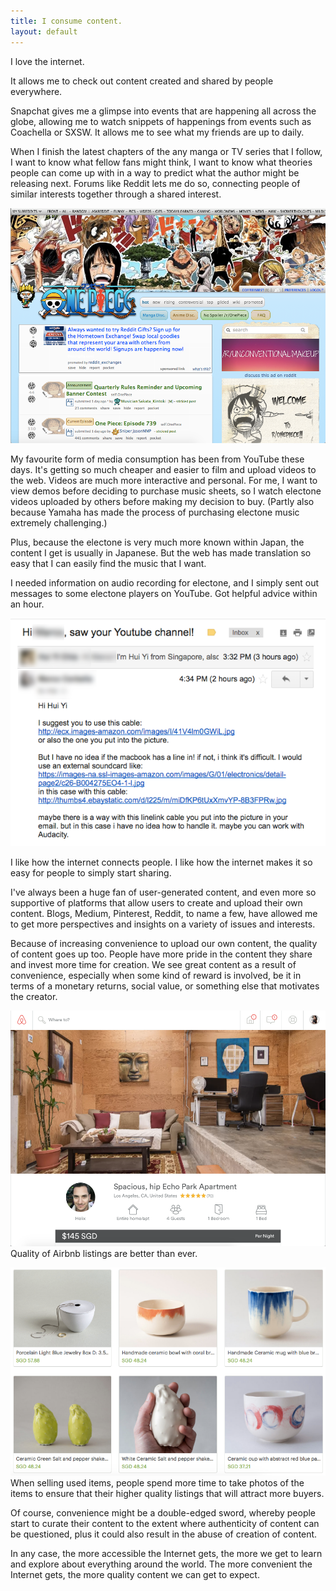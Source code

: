 ```yaml
---
title: I consume content.
layout: default
---
```


I love the internet.

It allows me to check out content created and shared by people everywhere. 

Snapchat gives me a glimpse into events that are happening all across the globe, allowing me to watch snippets of happenings from events such as Coachella or SXSW. It allows me to see what my friends are up to daily.

When I finish the latest chapters of the any manga or TV series that I follow, I want to know what fellow fans might think, I want to know what theories people can come up with in a way to predict what the author might be releasing next. Forums like Reddit lets me do so, connecting people of similar interests together through a shared interest.

![Reddit-OnePiece](/assets/onepiece-ss.png)

My favourite form of media consumption has been from YouTube these days. It's getting so much cheaper and easier to film and upload videos to the web. Videos are much more interactive and personal. For me, I want to view demos before deciding to purchase music sheets, so I watch electone videos uploaded by others before making my decision to buy. (Partly also because Yamaha has made the process of purchasing electone music extremely challenging.)

Plus, because the electone is very much more known within Japan, the content I get is usually in Japanese. But the web has made translation so easy that I can easily find the music that I want.

I needed information on audio recording for electone, and I simply sent out messages to some electone players on YouTube. Got helpful advice within an hour.

![Youtube-Email](/assets/email-ss.png)

I like how the internet connects people. I like how the internet makes it so easy for people to simply start sharing. 

I've always been a huge fan of user-generated content, and even more so supportive of platforms that allow users to create and upload their own content. Blogs, Medium, Pinterest, Reddit, to name a few, have allowed me to get more perspectives and insights on a variety of issues and interests.

Because of increasing convenience to upload our own content, the quality of content goes up too. People have more pride in the content they share and invest more time for creation. We see great content as a result of convenience, especially when some kind of reward is involved, be it in terms of a monetary returns, social value, or something else that motivates the creator.

![Airbnb-SS](/assets/airbnb-ss.png)
Quality of Airbnb listings are better than ever. 

![Listings-SS](/assets/listings-ss2.png)
When selling used items, people spend more time to take photos of the items to ensure that their higher quality listings that will attract more buyers.

Of course, convenience might be a double-edged sword, whereby people start to curate their content to the extent where authenticity of content can be questioned, plus it could also result in the abuse of creation of content.

In any case, the more accessible the Internet gets, the more we get to learn and explore about everything around the world. The more convenient the Internet gets, the more quality content we can get to expect.